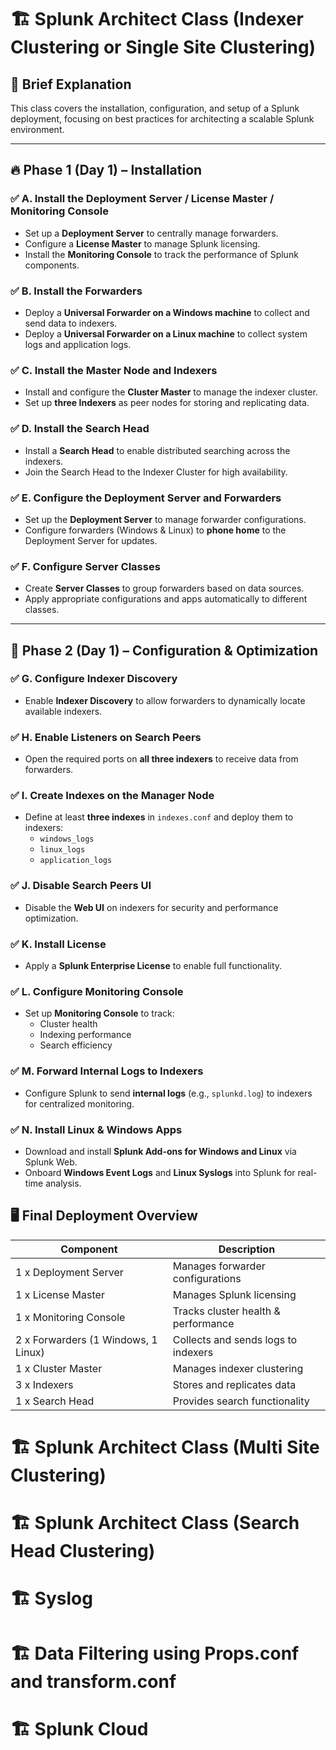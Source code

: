 # 🏗️ Splunk Architect Class (Indexer Clustering or Single Site Clustering)

## 📖 Brief Explanation
This class covers the installation, configuration, and setup of a Splunk deployment, focusing on best practices for architecting a scalable Splunk environment.

---

## 🔥 Phase 1 (Day 1) – Installation

### ✅ A. Install the Deployment Server / License Master / Monitoring Console
- Set up a **Deployment Server** to centrally manage forwarders.
- Configure a **License Master** to manage Splunk licensing.
- Install the **Monitoring Console** to track the performance of Splunk components.

### ✅ B. Install the Forwarders
- Deploy a **Universal Forwarder on a Windows machine** to collect and send data to indexers.
- Deploy a **Universal Forwarder on a Linux machine** to collect system logs and application logs.

### ✅ C. Install the Master Node and Indexers
- Install and configure the **Cluster Master** to manage the indexer cluster.
- Set up **three Indexers** as peer nodes for storing and replicating data.

### ✅ D. Install the Search Head
- Install a **Search Head** to enable distributed searching across the indexers.
- Join the Search Head to the Indexer Cluster for high availability.

### ✅ E. Configure the Deployment Server and Forwarders
- Set up the **Deployment Server** to manage forwarder configurations.
- Configure forwarders (Windows & Linux) to **phone home** to the Deployment Server for updates.

### ✅ F. Configure Server Classes
- Create **Server Classes** to group forwarders based on data sources.
- Apply appropriate configurations and apps automatically to different classes.

---

## 🚀 Phase 2 (Day 1) – Configuration & Optimization

### ✅ G. Configure Indexer Discovery
- Enable **Indexer Discovery** to allow forwarders to dynamically locate available indexers.

### ✅ H. Enable Listeners on Search Peers
- Open the required ports on **all three indexers** to receive data from forwarders.

### ✅ I. Create Indexes on the Manager Node
- Define at least **three indexes** in `indexes.conf` and deploy them to indexers:
  - `windows_logs`
  - `linux_logs`
  - `application_logs`

### ✅ J. Disable Search Peers UI
- Disable the **Web UI** on indexers for security and performance optimization.

### ✅ K. Install License
- Apply a **Splunk Enterprise License** to enable full functionality.

### ✅ L. Configure Monitoring Console
- Set up **Monitoring Console** to track:
  - Cluster health
  - Indexing performance
  - Search efficiency

### ✅ M. Forward Internal Logs to Indexers
- Configure Splunk to send **internal logs** (e.g., `splunkd.log`) to indexers for centralized monitoring.

### ✅ N. Install Linux & Windows Apps
- Download and install **Splunk Add-ons for Windows and Linux** via Splunk Web.
- Onboard **Windows Event Logs** and **Linux Syslogs** into Splunk for real-time analysis.


## 🖥️ Final Deployment Overview
| Component        | Description |
|-----------------|-------------|
| 1 x Deployment Server | Manages forwarder configurations |
| 1 x License Master | Manages Splunk licensing |
| 1 x Monitoring Console | Tracks cluster health & performance |
| 2 x Forwarders (1 Windows, 1 Linux) | Collects and sends logs to indexers |
| 1 x Cluster Master | Manages indexer clustering |
| 3 x Indexers | Stores and replicates data |
| 1 x Search Head | Provides search functionality |


# 🏗️ Splunk Architect Class (Multi Site Clustering)


# 🏗️ Splunk Architect Class (Search Head Clustering)


# 🏗️ Syslog

# 🏗️ Data Filtering using Props.conf and transform.conf

# 🏗️ Splunk Cloud


